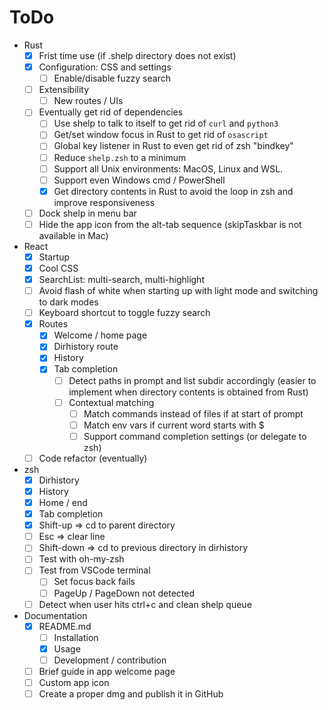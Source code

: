 # ToDo

- Rust
  - [x] Frist time use (if .shelp directory does not exist)
  - [x] Configuration: CSS and settings
    - [ ] Enable/disable fuzzy search
  - [ ] Extensibility
    - [ ] New routes / UIs
  - [ ] Eventually get rid of dependencies
    - [ ] Use shelp to talk to itself to get rid of `curl` and `python3`
    - [ ] Get/set window focus in Rust to get rid of `osascript`
    - [ ] Global key listener in Rust to even get rid of zsh "bindkey"
    - [ ] Reduce `shelp.zsh` to a minimum
    - [ ] Support all Unix environments: MacOS, Linux and WSL.
    - [ ] Support even Windows cmd / PowerShell
    - [x] Get directory contents in Rust to avoid the loop in zsh and improve responsiveness
  - [ ] Dock shelp in menu bar
  - [ ] Hide the app icon from the alt-tab sequence (skipTaskbar is not available in Mac)
- React
  - [x] Startup
  - [x] Cool CSS
  - [x] SearchList: multi-search, multi-highlight
  - [ ] Avoid flash of white when starting up with light mode and switching to dark modes
  - [ ] Keyboard shortcut to toggle fuzzy search
  - [x] Routes
    - [x] Welcome / home page
    - [x] Dirhistory route
    - [x] History
    - [x] Tab completion
      - [ ] Detect paths in prompt and list subdir accordingly
            (easier to implement when directory contents is obtained from Rust)
      - [ ] Contextual matching
        - [ ] Match commands instead of files if at start of prompt
        - [ ] Match env vars if current word starts with $
        - [ ] Support command completion settings (or delegate to zsh)
  - [ ] Code refactor (eventually)
- zsh
  - [x] Dirhistory
  - [x] History
  - [x] Home / end
  - [x] Tab completion
  - [x] Shift-up => cd to parent directory
  - [ ] Esc => clear line
  - [ ] Shift-down => cd to previous directory in dirhistory
  - [ ] Test with oh-my-zsh
  - [ ] Test from VSCode terminal
    - [ ] Set focus back fails
    - [ ] PageUp / PageDown not detected
  - [ ] Detect when user hits ctrl+c and clean shelp queue
- Documentation
  - [x] README.md
    - [ ] Installation
    - [x] Usage
    - [ ] Development / contribution
  - [ ] Brief guide in app welcome page
  - [ ] Custom app icon
  - [ ] Create a proper dmg and publish it in GitHub
